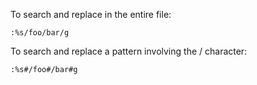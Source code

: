 To search and replace in the entire file:

```
:%s/foo/bar/g
```

To search and replace a pattern involving the / character:

```
:%s#/foo#/bar#g
```
